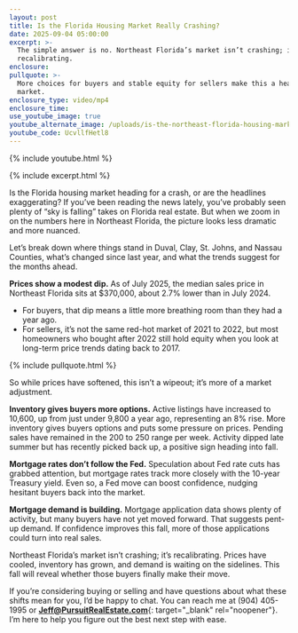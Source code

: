 ```yaml
---
layout: post
title: Is the Florida Housing Market Really Crashing?
date: 2025-09-04 05:00:00
excerpt: >-
  The simple answer is no. Northeast Florida’s market isn’t crashing; it’s
  recalibrating.
enclosure:
pullquote: >-
  More choices for buyers and stable equity for sellers make this a healthier
  market.
enclosure_type: video/mp4
enclosure_time:
use_youtube_image: true
youtube_alternate_image: /uploads/is-the-northeast-florida-housing-market-crashing-in-2025-2.jpg
youtube_code: UcvllfHetl8
---
```

{% include youtube.html %}

{% include excerpt.html %}

Is the Florida housing market heading for a crash, or are the headlines exaggerating? If you’ve been reading the news lately, you’ve probably seen plenty of “sky is falling” takes on Florida real estate. But when we zoom in on the numbers here in Northeast Florida, the picture looks less dramatic and more nuanced.

Let’s break down where things stand in Duval, Clay, St. Johns, and Nassau Counties, what’s changed since last year, and what the trends suggest for the months ahead.

**Prices show a modest dip.** As of July 2025, the median sales price in Northeast Florida sits at $370,000, about 2.7% lower than in July 2024.

* For buyers, that dip means a little more breathing room than they had a year ago.
* For sellers, it’s not the same red-hot market of 2021 to 2022, but most homeowners who bought after 2022 still hold equity when you look at long-term price trends dating back to 2017.

{% include pullquote.html %}

So while prices have softened, this isn’t a wipeout; it’s more of a market adjustment.

**Inventory gives buyers more options.** Active listings have increased to 10,600, up from just under 9,800 a year ago, representing an 8% rise. More inventory gives buyers options and puts some pressure on prices. Pending sales have remained in the 200 to 250 range per week. Activity dipped late summer but has recently picked back up, a positive sign heading into fall.

**Mortgage rates don’t follow the Fed.** Speculation about Fed rate cuts has grabbed attention, but mortgage rates track more closely with the 10-year Treasury yield. Even so, a Fed move can boost confidence, nudging hesitant buyers back into the market.

**Mortgage demand is building.** Mortgage application data shows plenty of activity, but many buyers have not yet moved forward. That suggests pent-up demand. If confidence improves this fall, more of those applications could turn into real sales.

Northeast Florida’s market isn’t crashing; it’s recalibrating. Prices have cooled, inventory has grown, and demand is waiting on the sidelines. This fall will reveal whether those buyers finally make their move.

If you’re considering buying or selling and have questions about what these shifts mean for you, I’d be happy to chat. You can reach me at (904) 405-1995 or [**Jeff@PursuitRealEstate.com**](Jeff@PursuitRealEstate.com){: target="_blank" rel="noopener"}. I’m here to help you figure out the best next step with ease.